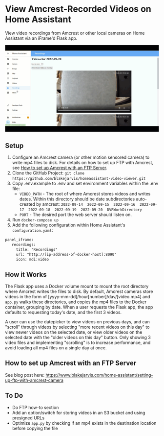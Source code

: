 # View Amcrest-Recorded Videos on Home Assistant
View video recordings from Amcrest or other local cameras on Home Assistant via an iFrame'd Flask app.

![Screenshot](assets/ha-dashboard.gif)

## Setup
1. Configure an Amcrest camera (or other motion sensored camera) to write mp4 files to disk. For details on how to set up FTP with Amcrest, see [How to set up Amcrest with an FTP Server](#how-to-set-up-amcrest-with-an-ftp-server).
2. Clone the GitHub Project: ```git clone https://github.com/blakejarvis/homeassistant-video-viewer.git```
3. Copy .env.example to .env and set environment variables within the .env file:
   - `VIDEO_PATH` - The root of where Amcrest stores videos and writes dates. Within this directory should be date subdirectories auto-created by amcrest:
```2022-09-14  2022-09-15  2022-09-16  2022-09-17  2022-09-18  2022-09-19  2022-09-20  DVRWorkDirectory```
   - `PORT` - The desired port the web server should listen on.
4. Run `docker-compose up`
5. Add the following configuration within Home Assistant's `configuration.yaml`:
```
panel_iframe:
   recordings:
     title: "Recordings"
     url: "http://[ip-address-of-docker-host]:8090"
     icon: mdi:video
```

## How it Works
The Flask app uses a Docker volume mount to mount the root directory where Amcrest writes the files to disk. By default, Amcrest cameras store videos in the form of [yyyy-mm-dd]/hour[number]/dav/[video.mp4] and `app.py` walks these directories, and copies the mp4 files to the Docker container, grouping by date. When a user requests the Flask app, the app defaults to requesting today's date, and the first 3 videos. 

A user can use the datepicker to view videos on previous days, and can "scroll" through videos by selecting "more recent videos on this day" to view newer videos on the selected date, or view older videos on the selected date with the "older videos on this day" button. Only showing 3 video files and implementing "scrolling" is to increase performance, and avoid loading all mp4 files on a single day at once.

## How to set up Amcrest with an FTP Server
See blog post here: https://www.blakejarvis.com/home-assistant/setting-up-ftp-with-amcrest-camera

## To Do
- Do FTP how-to section
- Add an option/switch for storing videos in an S3 bucket and using presigned URLs
- Optimize `app.py` by checking if an mp4 exists in the destination location before copying the file
